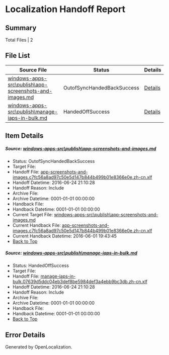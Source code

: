 # <a name='report-top'></a> Localization Handoff Report

## Summary
 Total Files | 2

## File List
 Source File | Status | Details 
 ----------- | ------ | ------- 
 [windows-apps-src\publish\app-screenshots-and-images.md](https://github.com/Microsoft/windows-apps/blob/ecb030b7c529f765eded46e4e3e9db99ad0c27e8/windows-apps-src/publish/app-screenshots-and-images.md) | OutofSyncHandedBackSuccess | [Details](#9eac5658e2ac04b2abc1bf06abf5c73b16260bc73570)
 [windows-apps-src\publish\manage-iaps-in-bulk.md](https://github.com/Microsoft/windows-apps/blob/475371dd55aa111f3743c03dc1600e8cfdbeb5b0/windows-apps-src/publish/manage-iaps-in-bulk.md) | HandedOffSuccess | [Details](#ae4d4ed33b9bd10a2b01b336c942ad3212de65333606)

## Item Details
##### <a name='9eac5658e2ac04b2abc1bf06abf5c73b16260bc73570'></a> Source: [windows-apps-src\publish\app-screenshots-and-images.md](https://github.com/Microsoft/windows-apps/blob/ecb030b7c529f765eded46e4e3e9db99ad0c27e8/windows-apps-src/publish/app-screenshots-and-images.md)
* Status: OutofSyncHandedBackSuccess
* Target File: 
* Handoff File: [app-screenshots-and-images.c7fc56a8ad97c50e5d147b844b499b01e8366e0e.zh-cn.xlf](https://github.com/Microsoft/WDG.handoff/blob/ebddcc092bf81a0beca77fa3eb7891a0fc0f2a8b/ol-handoff/Microsoft/windows-apps.zh-cn/master/app-screenshots-and-images.c7fc56a8ad97c50e5d147b844b499b01e8366e0e.zh-cn.xlf)
* Handoff Datetime: 2016-06-24 21:10:28
* Handoff Reason: Include
* Archive File: 
* Archive Datetime: 0001-01-01 00:00:00
* Handback File: 
* Handback Datetime: 0001-01-01 00:00:00
* Current Target File: [windows-apps-src\publish\app-screenshots-and-images.md](https://github.com/Microsoft/windows-apps.zh-cn/blob/4f196ad7f85c0cb9f9d6696ca52ed8c12ae59640/windows-apps-src/publish/app-screenshots-and-images.md)
* Current Handback File: [app-screenshots-and-images.c7fc56a8ad97c50e5d147b844b499b01e8366e0e.zh-cn.xlf](https://github.com/Microsoft/WDG.handback/blob/560b453c22c2fa63f9714ae86e484f1bc42f4b40/ol-handback/Microsoft/windows-apps.zh-cn/master/app-screenshots-and-images.c7fc56a8ad97c50e5d147b844b499b01e8366e0e.zh-cn.xlf)
* Current Handback Datetime: 2016-06-01 19:43:45
* [Back to Top](#report-top)

##### <a name='ae4d4ed33b9bd10a2b01b336c942ad3212de65333606'></a> Source: [windows-apps-src\publish\manage-iaps-in-bulk.md](https://github.com/Microsoft/windows-apps/blob/475371dd55aa111f3743c03dc1600e8cfdbeb5b0/windows-apps-src/publish/manage-iaps-in-bulk.md)
* Status: HandedOffSuccess
* Target File: 
* Handoff File: [manage-iaps-in-bulk.07639d5ddc04eb3def8be5984def3a4ebb9bc3db.zh-cn.xlf](https://github.com/Microsoft/WDG.handoff/blob/ebddcc092bf81a0beca77fa3eb7891a0fc0f2a8b/ol-handoff/Microsoft/windows-apps.zh-cn/master/manage-iaps-in-bulk.07639d5ddc04eb3def8be5984def3a4ebb9bc3db.zh-cn.xlf)
* Handoff Datetime: 2016-06-24 21:10:28
* Handoff Reason: Include
* Archive File: 
* Archive Datetime: 0001-01-01 00:00:00
* Handback File: 
* Handback Datetime: 0001-01-01 00:00:00
* [Back to Top](#report-top)


## Error Details

Generated by OpenLocalization.

